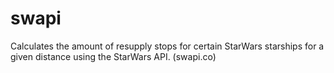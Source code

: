 # swapi
Calculates the amount of resupply stops for certain StarWars starships for a given distance using the StarWars API. (swapi.co)
